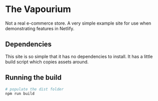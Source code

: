 # The Vapourium

Not a real e-commerce store.
A very simple example site for use when demonstrating features in Netlify.


## Dependencies

This site is so simple that it has no dependencies to install. It has a little build script which copies assets around.


## Running the build

```bash
# populate the dist folder
npm run build
```
